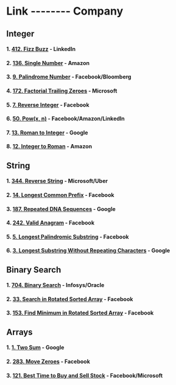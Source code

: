 # Link -------- Company
## Integer
#### 1.  [412. Fizz Buzz](https://leetcode.com/problems/fizz-buzz/) - 	Linkedln
#### 2.  [136. Single Number](https://leetcode.com/problems/single-number/description/) - 	Amazon
#### 3.  [9. Palindrome Number](https://leetcode.com/problems/palindrome-number/description/) - 	Facebook/Bloomberg
#### 4.  [172. Factorial Trailing Zeroes](https://leetcode.com/problems/factorial-trailing-zeroes/description/) - 	Microsoft
#### 5.  [7. Reverse Integer](https://leetcode.com/problems/reverse-integer/description/) - 	Facebook 
#### 6. [50. Pow(x, n)](https://leetcode.com/problems/powx-n/description/) - Facebook/Amazon/Linkedln
#### 7. [13. Roman to Integer](https://leetcode.com/problems/roman-to-integer/description/) - Google
#### 8. [12. Integer to Roman](https://leetcode.com/problems/integer-to-roman/description/) - Amazon

## String 
#### 1. [344. Reverse String](https://leetcode.com/problems/reverse-string/description/) - Microsoft/Uber
#### 2. [14. Longest Common Prefix](https://leetcode.com/problems/longest-common-prefix/) - Facebook
#### 3. [187. Repeated DNA Sequences](https://leetcode.com/problems/repeated-dna-sequences/) - Google
#### 4. [242. Valid Anagram](https://leetcode.com/problems/valid-anagram/description/) - Facebook
#### 5. [5. Longest Palindromic Substring](https://leetcode.com/problems/longest-palindromic-substring/description/) - Facebook
#### 6. [3. Longest Substring Without Repeating Characters](https://leetcode.com/problems/longest-substring-without-repeating-characters/) - Google

## Binary Search 
#### 1. [704. Binary Search](https://leetcode.com/problems/binary-search/description/) - Infosys/Oracle
#### 2. [33. Search in Rotated Sorted Array](https://leetcode.com/problems/search-in-rotated-sorted-array/description/) - Facebook
#### 3. [153. Find Minimum in Rotated Sorted Array](https://leetcode.com/problems/find-minimum-in-rotated-sorted-array/description/) - Facebook

## Arrays
#### 1. [1. Two Sum](https://leetcode.com/problems/two-sum/description/) - Google
#### 2. [283. Move Zeroes](https://leetcode.com/problems/move-zeroes/description/) - Facebook
#### 3. [121. Best Time to Buy and Sell Stock](https://leetcode.com/problems/best-time-to-buy-and-sell-stock/description/) - Facebook/Microsoft
